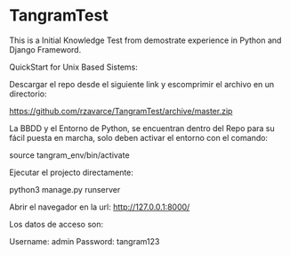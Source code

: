# TangramTest
This is a Initial Knowledge Test from demostrate experience in Python and Django Frameword.


QuickStart for Unix Based Sistems:

Descargar el repo desde el siguiente link y escomprimir el archivo en un directorio:
  
  https://github.com/rzavarce/TangramTest/archive/master.zip

La BBDD y el Entorno de Python, se encuentran dentro del Repo para su fácil puesta en marcha, solo deben activar el entorno con el comando:

  source tangram_env/bin/activate

Ejecutar el projecto directamente:
  
  python3 manage.py runserver

Abrir el navegador en la url:
  http://127.0.0.1:8000/

Los datos de acceso son:

  Username: admin
  Password: tangram123




